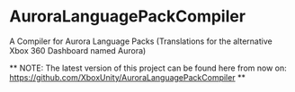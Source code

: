 AuroraLanguagePackCompiler
==========================

A Compiler for Aurora Language Packs (Translations for the alternative Xbox 360 Dashboard named Aurora)

** NOTE: The latest version of this project can be found here from now on: https://github.com/XboxUnity/AuroraLanguagePackCompiler **
